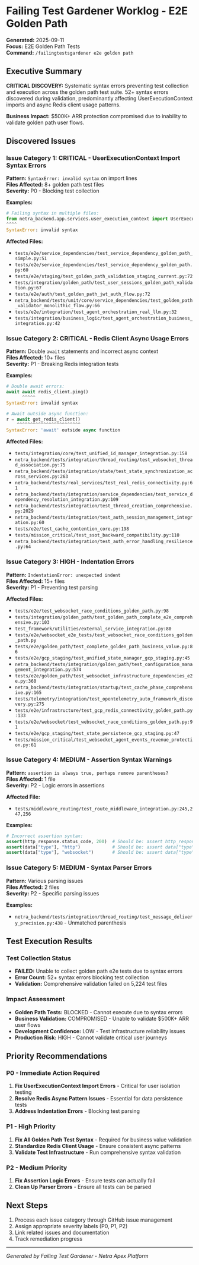# Failing Test Gardener Worklog - E2E Golden Path
**Generated:** 2025-09-11  
**Focus:** E2E Golden Path Tests  
**Command:** `/failingtestsgardener e2e golden path`  

## Executive Summary
**CRITICAL DISCOVERY:** Systematic syntax errors preventing test collection and execution across the golden path test suite. 52+ syntax errors discovered during validation, predominantly affecting UserExecutionContext imports and async Redis client usage patterns.

**Business Impact:** $500K+ ARR protection compromised due to inability to validate golden path user flows.

## Discovered Issues

### Issue Category 1: CRITICAL - UserExecutionContext Import Syntax Errors
**Pattern:** `SyntaxError: invalid syntax` on import lines  
**Files Affected:** 8+ golden path test files  
**Severity:** P0 - Blocking test collection

**Examples:**
```python
# Failing syntax in multiple files:
from netra_backend.app.services.user_execution_context import UserExecutionContext
^^^^
SyntaxError: invalid syntax
```

**Affected Files:**
- `tests/e2e/service_dependencies/test_service_dependency_golden_path_simple.py:51`
- `tests/e2e/service_dependencies/test_service_dependency_golden_path.py:60`
- `tests/e2e/staging/test_golden_path_validation_staging_current.py:72`
- `tests/integration/golden_path/test_user_sessions_golden_path_validation.py:67`
- `tests/e2e/auth/test_golden_path_jwt_auth_flow.py:72`
- `netra_backend/tests/unit/core/service_dependencies/test_golden_path_validator_monolithic_flaw.py:66`
- `tests/e2e/integration/test_agent_orchestration_real_llm.py:32`
- `tests/integration/business_logic/test_agent_orchestration_business_integration.py:42`

### Issue Category 2: CRITICAL - Redis Client Async Usage Errors
**Pattern:** Double `await` statements and incorrect async context  
**Files Affected:** 10+ files  
**Severity:** P1 - Breaking Redis integration tests

**Examples:**
```python
# Double await errors:
await await redis_client.ping()
      ^^^^^
SyntaxError: invalid syntax

# Await outside async function:
r = await get_redis_client()
    ^^^^^^^^^^^^^^^^^^^^^^^^
SyntaxError: 'await' outside async function
```

**Affected Files:**
- `tests/integration/core/test_unified_id_manager_integration.py:158`
- `netra_backend/tests/integration/thread_routing/test_websocket_thread_association.py:75`
- `netra_backend/tests/integration/state/test_state_synchronization_across_services.py:263`
- `netra_backend/tests/real_services/test_real_redis_connectivity.py:61`
- `netra_backend/tests/integration/service_dependencies/test_service_dependency_resolution_integration.py:109`
- `netra_backend/tests/integration/test_thread_creation_comprehensive.py:2029`
- `netra_backend/tests/integration/test_auth_session_management_integration.py:60`
- `tests/e2e/test_cache_contention_core.py:198`
- `tests/mission_critical/test_ssot_backward_compatibility.py:110`
- `netra_backend/tests/integration/test_auth_error_handling_resilience.py:64`

### Issue Category 3: HIGH - Indentation Errors
**Pattern:** `IndentationError: unexpected indent`  
**Files Affected:** 15+ files  
**Severity:** P1 - Preventing test parsing

**Affected Files:**
- `tests/e2e/test_websocket_race_conditions_golden_path.py:98`
- `tests/integration/golden_path/test_golden_path_complete_e2e_comprehensive.py:103`
- `test_framework/utilities/external_service_integration.py:80`
- `tests/e2e/websocket_e2e_tests/test_websocket_race_conditions_golden_path.py`
- `tests/e2e/golden_path/test_complete_golden_path_business_value.py:86`
- `tests/e2e/gcp_staging/test_unified_state_manager_gcp_staging.py:45`
- `netra_backend/tests/integration/golden_path/test_configuration_management_integration.py:574`
- `tests/e2e/golden_path/test_websocket_infrastructure_dependencies_e2e.py:360`
- `netra_backend/tests/integration/startup/test_cache_phase_comprehensive.py:165`
- `tests/telemetry/integration/test_opentelemetry_auto_framework_discovery.py:275`
- `tests/e2e/infrastructure/test_gcp_redis_connectivity_golden_path.py:133`
- `tests/e2e/websocket/test_websocket_race_conditions_golden_path.py:91`
- `tests/e2e/gcp_staging/test_state_persistence_gcp_staging.py:47`
- `tests/mission_critical/test_websocket_agent_events_revenue_protection.py:61`

### Issue Category 4: MEDIUM - Assertion Syntax Warnings
**Pattern:** `assertion is always true, perhaps remove parentheses?`  
**Files Affected:** 1 file  
**Severity:** P2 - Logic errors in assertions

**Affected File:**
- `tests/middleware_routing/test_route_middleware_integration.py:245,247,256`

**Examples:**
```python
# Incorrect assertion syntax:
assert(http_response.status_code, 200)  # Should be: assert http_response.status_code == 200
assert(data["type"], "http")            # Should be: assert data["type"] == "http"
assert(data["type"], "websocket")       # Should be: assert data["type"] == "websocket"
```

### Issue Category 5: MEDIUM - Syntax Parser Errors
**Pattern:** Various parsing issues  
**Files Affected:** 2 files  
**Severity:** P2 - Specific parsing issues

**Examples:**
- `netra_backend/tests/integration/thread_routing/test_message_delivery_precision.py:438` - Unmatched parenthesis

## Test Execution Results

### Test Collection Status
- **FAILED:** Unable to collect golden path e2e tests due to syntax errors
- **Error Count:** 52+ syntax errors blocking test collection
- **Validation:** Comprehensive validation failed on 5,224 test files

### Impact Assessment
- **Golden Path Tests:** BLOCKED - Cannot execute due to syntax errors
- **Business Validation:** COMPROMISED - Unable to validate $500K+ ARR user flows
- **Development Confidence:** LOW - Test infrastructure reliability issues
- **Production Risk:** HIGH - Cannot validate critical user journeys

## Priority Recommendations

### P0 - Immediate Action Required
1. **Fix UserExecutionContext Import Errors** - Critical for user isolation testing
2. **Resolve Redis Async Pattern Issues** - Essential for data persistence tests
3. **Address Indentation Errors** - Blocking test parsing

### P1 - High Priority
1. **Fix All Golden Path Test Syntax** - Required for business value validation  
2. **Standardize Redis Client Usage** - Ensure consistent async patterns
3. **Validate Test Infrastructure** - Run comprehensive syntax validation

### P2 - Medium Priority
1. **Fix Assertion Logic Errors** - Ensure tests can actually fail
2. **Clean Up Parser Errors** - Ensure all tests can be parsed

## Next Steps
1. Process each issue category through GitHub issue management
2. Assign appropriate severity labels (P0, P1, P2)
3. Link related issues and documentation
4. Track remediation progress

---
*Generated by Failing Test Gardener - Netra Apex Platform*